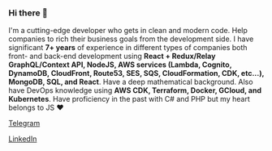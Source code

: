 ### Hi there 👋

I'm a cutting-edge developer who gets in clean and modern code. Help companies to rich their business goals from the development side. I have significant **7+ years** of experience in different types of companies both front- and back-end development using **React + Redux/Relay GraphQL/Context API, NodeJS, AWS services (Lambda, Cognito, DynamoDB, CloudFront, Route53, SES, SQS, CloudFormation, CDK, etc...), MongoDB, SQL, and React**. Have a deep mathematical background. Also have DevOps knowledge using **AWS CDK, Terraform, Docker, GCloud, and Kubernetes**. Have proficiency in the past with C# and PHP but my heart belongs to JS ❤️

[Telegram](https://t.me/denyskublytskyi)

[LinkedIn](https://www.linkedin.com/in/denyskublytskyi/)

<!--
**denyskublytskyi/denyskublytskyi** is a ✨ _special_ ✨ repository because its `README.md` (this file) appears on your GitHub profile.

Here are some ideas to get you started:

- 🔭 I’m currently working on ...
- 🌱 I’m currently learning ...
- 👯 I’m looking to collaborate on ...
- 🤔 I’m looking for help with ...
- 💬 Ask me about ...
- 📫 How to reach me: ...
- 😄 Pronouns: ...
- ⚡ Fun fact: ...
-->
